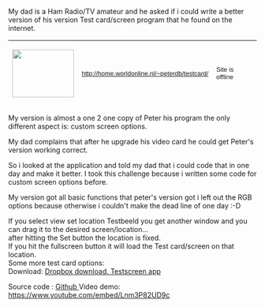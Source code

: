 My dad is a Ham Radio/TV amateur and he asked if i could write a better version of his version Test card/screen program that he found on the internet.
<table style="height: 133px;" border="0" width="748" cellspacing="3" cellpadding="5">
<tbody>
<tr>
<td width="17%" height="135"><img src="http://users.telenet.be/mestchen/images/testbeeldprog.gif" alt="" width="125" height="97" /></td>
<td width="38%" height="135"><span style="font-family: Arial, Helvetica, sans-serif; font-size: small;"><a href="http://home.worldonline.nl/~peterdb/testcard/">http://home.worldonline.nl/~peterdb/testcard/</a></span></td>
<td width="26%" height="135"><span style="font-family: Arial, Helvetica, sans-serif; font-size: small;">Site is offline </span></td>
</tr>
</tbody>
</table>
My version is almost a one 2 one copy of Peter his program the only different aspect is: custom screen options.

My dad complains that after he upgrade his video card he could get Peter's version working correct.

So i looked at the application and told my dad that i could code that in one day and make it better.
I took this challenge because i written some code for custom screen options before.

My version got all basic functions that peter's version got i left out the RGB options because otherwise i couldn't make the dead line of one day :-D
<div class="post_content clearfix">
<div class="post_content_inner clearfix">
<div class="post_media">
<div id="photoset_150859503129" class="photoset">
<div class="photoset_row photoset_row_1"><a id="photoset_link_150859503129_1" class="photoset_photo rapid-noclick-resp" href="https://67.media.tumblr.com/52802b8935d67e82d9e19e69e0081c9f/tumblr_oe0brlIx7j1qleor2o1_1280.png" data-enable-lightbox="1" data-photoset-index="1"><img class="" src="https://67.media.tumblr.com/52802b8935d67e82d9e19e69e0081c9f/tumblr_oe0brlIx7j1qleor2o1_540.png" alt="" data-pin-url="http://dcnigma.tumblr.com/post/150859503129" data-pin-description="DCnigma" />
</a></div>
<div class="photoset_row photoset_row_1">If you select view set location Testbeeld you get another window and you can drag it to the desired screen/location...</div>
<div class="photoset_row photoset_row_1">after hitting the Set button the location is fixed.</div>
<div class="photoset_row photoset_row_1"><a id="photoset_link_150859503129_2" class="photoset_photo rapid-noclick-resp" href="https://65.media.tumblr.com/faa82c3d76857fd418a30df224097c5c/tumblr_oe0brlIx7j1qleor2o2_1280.png" data-enable-lightbox="1" data-photoset-index="2"><img class="" src="https://66.media.tumblr.com/faa82c3d76857fd418a30df224097c5c/tumblr_oe0brlIx7j1qleor2o2_540.png" alt="" data-pin-url="http://dcnigma.tumblr.com/post/150859503129" data-pin-description="DCnigma" /></a></div>
</div>
<div class="photoset_row photoset_row_1"></div>
<div class="photoset_row photoset_row_1">If you hit the fullscreen button it will load the Test card/screen on that location.</div>
<div id="photoset_150859503129" class="photoset">
<div class="photoset_row photoset_row_1"><a class="photoset_photo rapid-noclick-resp" href="https://67.media.tumblr.com/37d30f976eea436ec6ddfc6d9e0982a6/tumblr_oe0brlIx7j1qleor2o4_1280.png" data-enable-lightbox="1" data-photoset-index="3"><img class="" src="https://67.media.tumblr.com/37d30f976eea436ec6ddfc6d9e0982a6/tumblr_oe0brlIx7j1qleor2o4_540.png" alt="" data-pin-url="http://dcnigma.tumblr.com/post/150859503129" data-pin-description="DCnigma" /></a></div>
<div class="photoset_row photoset_row_1">Some more test card options:</div>
<div class="photoset_row photoset_row_1"><a id="photoset_link_150859503129_4" class="photoset_photo rapid-noclick-resp" href="https://67.media.tumblr.com/eba8af5ca1acddfb8857b8ed3d8b4faa/tumblr_oe0brlIx7j1qleor2o3_1280.png" data-enable-lightbox="1" data-photoset-index="4"><img class="" src="https://66.media.tumblr.com/eba8af5ca1acddfb8857b8ed3d8b4faa/tumblr_oe0brlIx7j1qleor2o3_540.png" alt="" data-pin-url="http://dcnigma.tumblr.com/post/150859503129" data-pin-description="DCnigma" /></a></div>
</div>
</div>
</div>
</div>
<div class="post_footer clearfix" data-subview="footer"></div>
Download: <a href="https://dl.dropboxusercontent.com/u/49200304/Testbeeld%20generator.rar">Dropbox download. Testscreen app</a>

Source code : <a href="https://github.com/Dcnigma/Testcard" target="_blank">Github
<a href="https://github.com/Dcnigma/Testcard" target="_blank">
<a>
</a>Video demo: https://www.youtube.com/embed/Lnm3P82UD9c
